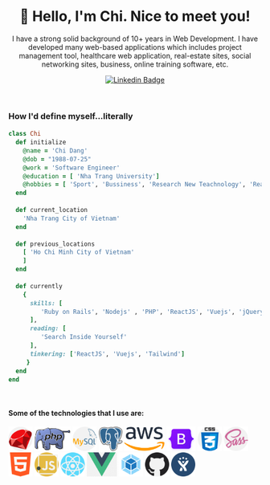 <h1 align="center">🤗 Hello, I'm Chi. Nice to meet you!</h1>

<p align="center">
I have a strong solid background of 10+ years in Web Development. I have developed many web-based applications which includes project management tool, healthcare web application, real-estate sites, social networking sites, business, online training software, etc.
</p>

<div align="center">

  [![Linkedin Badge](https://img.shields.io/badge/-panteleev-blue?style=flat-square&logo=Linkedin&logoColor=white&link=https://www.linkedin.com/in/chi-dang-1a890a118/)](https://www.linkedin.com/in/chi-dang-1a890a118/)
</div>
<br>

<h3>How I'd define myself...literally</h3>

 ```ruby
 class Chi
   def initialize
     @name = 'Chi Dang'
     @dob = "1988-07-25"
     @work = 'Software Engineer'
     @education = [ 'Nha Trang University']
     @hobbies = [ 'Sport', 'Bussiness', 'Research New Teachnology', 'Read Book' ]
   end

   def current_location
     'Nha Trang City of Vietnam'
   end

   def previous_locations
     [ 'Ho Chi Minh City of Vietnam'
     ]
   end

   def currently
     {
       skills: [
          'Ruby on Rails', 'Nodejs' , 'PHP', 'ReactJS', 'Vuejs', 'jQuery', 'SCSS', 'Webpack', 'AWS', 'Linux'
       ],
       reading: [
          'Search Inside Yourself'
       ],
       tinkering: ['ReactJS', 'Vuejs', 'Tailwind']
      }
   end
 end
 ```
 
<br>

<h4>Some of the technologies that I use are: </h4>
<p float="left">
  <img src="images/ruby.png" height="48px">
  <img src="images/php.svg" height="48px">
  <img src="images/mysql.png" height="48px">
  <img src="images/postgres.png" height="48px">
  <img src="images/aws.png" height="48px">          
  <img src="images/bootstrap5.png" height="48px">          
  <img src="images/css.png" height="48px">   
  <img src="images/sass.png" height="48px">       
  <img src="images/html-5.png" height="48px">
  <img src="images/javascript.png" height="48px">
  <img src="images/react.png" height="48px">
  <img src="images/vuejs.png" height="48px"> 
  <img src="images/webpack.svg" height="48px">    
  <img src="images/github.png" height="48px">
  <img src="images/jira.png" height="48px">
</p>
